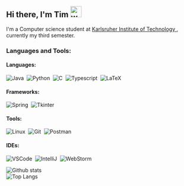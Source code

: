 ## Hi there, I'm Tim <img alt="wave" src="https://raw.githubusercontent.com/MartinHeinz/MartinHeinz/master/wave.gif" width="30px">

I'm a Computer science student at [Karlsruher Institute of Technology ](https://kit.edu), currently my third semester.

### Languages and Tools:

#### Languages:

![Java](https://img.shields.io/badge/JAVA-ED8B00?style=for-the-badge&logo=java&logoColor=white)&nbsp;
![Python](https://img.shields.io/badge/Python-3777A7?style=for-the-badge&logo=python&logoColor=white)&nbsp;
![C](https://img.shields.io/badge/C-00599C?style=for-the-badge&logo=c&logoColor=white)&nbsp;
![Typescript](https://img.shields.io/badge/TypeScript-3178C6?style=for-the-badge&logo=typescript&logoColor=white)&nbsp;
![LaTeX](https://img.shields.io/badge/LaTeX-black?style=for-the-badge&logo=latex&logoColor=white)&nbsp;

#### Frameworks:
![Spring](https://img.shields.io/badge/Spring-6EB442?style=for-the-badge&logo=spring&logoColor=white)&nbsp;
![Tkinter](https://img.shields.io/badge/Tkinter-3777A7?style=for-the-badge&logo=tkinter&logoColor=white)&nbsp;

#### Tools:
![Linux](https://img.shields.io/badge/Linux-FCC624?style=for-the-badge&logo=linux&logoColor=black)&nbsp;
![Git](https://img.shields.io/badge/GIT-E44C30?style=for-the-badge&logo=git&logoColor=white)&nbsp;
![Postman](https://img.shields.io/badge/Postman-FF6C37?style=for-the-badge&logo=postman&logoColor=white)&nbsp;

#### IDEs:
![VSCode](https://img.shields.io/badge/Visual%20Studio%20Code-0078d7?style=for-the-badge&logo=visual-studio-code&logoColor=white)&nbsp;
![IntelliJ](https://img.shields.io/badge/IntelliJ_IDEA-000000.svg?style=for-the-badge&logo=intellij-idea&logoColor=black&color=black&labelColor=orange)&nbsp;
![WebStorm](https://img.shields.io/badge/WebStorm-000000?style=for-the-badge&logo=WebStorm&logoColor=black&color=black&labelColor=blue)&nbsp;



![Github stats](https://github-readme-stats.vercel.app/api?username=tiwo778&show_icons=true&hide_border=true&theme=transparent)
<br />
![Top Langs](https://github-readme-stats.vercel.app/api/top-langs/?username=tiwo778&layout=compact&theme=transparent&hide_border=true)
